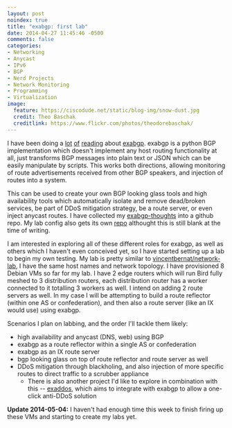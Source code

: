 ```yaml
---
layout: post
noindex: true
title: "exabgp: first lab"
date: 2014-04-27 11:45:46 -0500
comments: false
categories:
- Networking
- Anycast
- IPv6
- BGP
- Nerd Projects
- Network Monitoring
- Programming
- Virtualization
image:
  feature: https://ciscodude.net/static/blog-img/snow-dust.jpg
  credit: Theo Baschak
  creditlink: https://www.flickr.com/photos/theodorebaschak/
---
```

I have been doing a [lot](https://www.iweb-hosting.co.uk/blog/using-bgp-to-serve-high-availability-dns.html) [of](http://vincent.bernat.im/en/blog/2013-exabgp-highavailability.html) [reading](https://github.com/Exa-Networks/exabgp/wiki) about [exabgp](https://github.com/Exa-Networks/exabgp). exabgp is a python BGP implementation which doesn't implement any host routing functionality at all, just transforms BGP messages into plain text or JSON which can be easily manipulate by scripts. This works both directions, allowing monitoring of route advertisements received from other BGP speakers, and injection of routes into a system.

This can be used to create your own BGP looking glass tools and high availability tools which automatically isolate and remove dead/broken services, be part of DDoS mitigation strategy, be a route server, or even inject anycast routes. I have collected my [exabgp-thoughts](https://github.com/tbaschak/exabgp-thoughts) into a github repo. My lab config also gets its own [repo](https://github.com/tbaschak/exabgp-labs) althought this is still blank at the time of writing.

I am interested in exploring all of these different roles for exabgp, as well as others which I haven't even conceived yet, so I have started setting up a lab to begin my own testing. My lab is pretty similar to [vincentbernat/network-lab](https://github.com/vincentbernat/network-lab/tree/master/lab-exabgp), I have the same host names and network topology. I have provisioned 8 Debian VMs so far for my lab. I have 2 edge routers which will run Bird fully meshed to 3 distribution routers, each distribution router has a worker connected to it totalling 3 workers as well. I intend on adding 2 route servers as well. In my case I will be attempting to build a route reflector (within one AS or confederation), and then also a route server (like an IX would use) using exabgp.

Scenarios I plan on labbing, and the order I'll tackle them likely:

*	high availability and anycast (DNS, web) using BGP
*	exabgp as a route reflector within a single AS or confederation
*	exabgp as an IX route server
*	bgp looking glass on top of route reflector and route server as well
*	DDoS mitigation through blackholing, and also injection of more specific routes to direct traffic to a scrubber appliance
	*	There is also another project I'd like to explore in combination with this -- [exaddos](https://github.com/Exa-Networks/exaddos), which aims to integrate with exabgp to allow a one-click anti-DDoS solution

**Update 2014-05-04:** I haven't had enough time this week to finish firing up these VMs and starting to create my labs yet.
